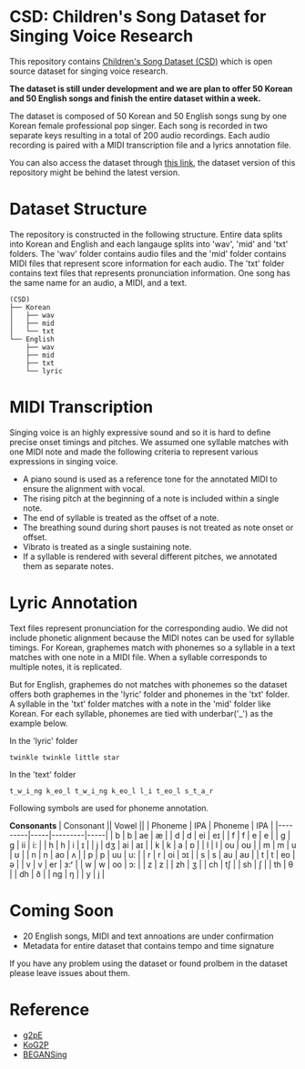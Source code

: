 # CSD: Children's Song Dataset for Singing Voice Research
This repository contains [Children's Song Dataset (CSD)](https://soonbeomchoi.github.io/CSD-Blog/) which is open source dataset for singing voice research.

**The dataset is still under development and we are plan to offer 50 Korean and 50 English songs and finish the entire dataset within a week.**

The dataset is composed of 50 Korean and 50 English songs sung by one Korean female professional pop singer. Each song is recorded in two separate keys resulting in a total of 200 audio recordings. Each audio recording is paired with a MIDI transcription file and a lyrics annotation file.

You can also access the dataset through [this link](https://drive.google.com/drive/folders/12sN_9XpdBq5GbN9S9H3vmW7-6rPWiQZs?usp=sharing), the dataset version of this repository might be behind the latest version.

# Dataset Structure
The repository is constructed in the following structure. Entire data splits into Korean and English and each langauge splits into 'wav', 'mid' and 'txt' folders. The 'wav' folder contains audio files and the 'mid' folder contains MIDI files that represent score information for each audio. The 'txt' folder contains text files that represents pronunciation information. One song has the same name for an audio, a MIDI, and a text.

```
(CSD)
├── Korean
│   ├── wav
│   ├── mid
│   └── txt
└── English
    ├── wav
    ├── mid
    ├── txt
    └── lyric
```

# MIDI Transcription
Singing voice is an highly expressive sound and so it is hard to define precise onset timings and pitches. We assumed one syllable matches with one MIDI note and made the following criteria to represent various expressions in singing voice.

- A piano sound is used as a reference tone for the annotated MIDI to ensure the alignment with vocal.
- The rising pitch at the beginning of a note is included within a single note.
- The end of syllable is treated as the offset of a note.
- The breathing sound during short pauses is not treated as note onset or offset.
- Vibrato is treated as a single sustaining note.
- If a syllable is rendered with several different pitches, we annotated them as separate notes.

# Lyric Annotation
Text files represent pronunciation for the corresponding audio. We did not include phonetic alignment because the MIDI notes can be used for syllable timings. For Korean, graphemes match with phonemes so a syllable in a text matches with one note in a MIDI file. When a syllable corresponds to multiple notes, it is replicated.


But for English, graphemes do not matches with phonemes so the dataset offers both graphemes in the 'lyric' folder and phonemes in the 'txt' folder. A syllable in the 'txt' folder matches with a note in the 'mid' folder like Korean. For each syllable, phonemes are tied with underbar('_') as the example below.

In the 'lyric' folder
```
twinkle twinkle little star
```

In the 'text' folder
```
t_w_i_ng k_eo_l t_w_i_ng k_eo_l l_i t_eo_l s_t_a_r
```

Following symbols are used for phoneme annotation.

**Consonants**
| Consonant    || Vowel        ||
| Phoneme | IPA | Phoneme | IPA |
|---------|-----|---------|-----|
| b       | b   | ae      | æ   |
| d       | d   | ei      | eɪ  |
| f       | f   | e       | e   |
| g       | g   | ii      | i:  |
| h       | h   | i       | ɪ   |
| j       | dʒ  | ai      | aɪ  |
| k       | k   | a       | ɒ   |
| l       | l   | ou      | oʊ  |
| m       | m   | u       | ʊ   |
| n       | n   | ao      | ʌ   |
| p       | p   | uu      | u:  |
| r       | r   | oi      | ɔɪ  |
| s       | s   | au      | aʊ  |
| t       | t   | eo      | ə   |
| v       | v   | er      | ɜ:ʳ |
| w       | w   | oo      | ɔ:  |
| z       | z   |
| zh      | ʒ   |
| ch      | tʃ  |
| sh      | ʃ   |
| th      | θ   |
| dh      | ð   |
| ng      | ŋ   |
| y       | j   |


# Coming Soon
- 20 English songs, MIDI and text annoations are under confirmation
- Metadata for entire dataset that contains tempo and time signature

If you have any problem using the dataset or found prolbem in the dataset please leave issues about them.

# Reference
- [g2pE](https://github.com/Kyubyong/g2p)
- [KoG2P](https://github.com/scarletcho/KoG2P)
- [BEGANSing](https://github.com/SoonbeomChoi/BEGANSing)
